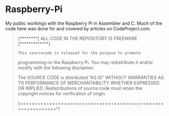 # Raspberry-Pi
My public workings with the Raspberry Pi in Assembler and C. Much of the code here was done for and covered by articles on CodeProject.com.

>{********[ ALL CODE IN THE REPOSITORY IS FREEWARE ]*************}
>                                                               
>     This sourcecode is released for the purpose to promote   
>   programming on the Raspberry Pi. You may redistribute it
>   and/or modify with the following disclaimer.
>
>   The SOURCE CODE is distributed "AS IS" WITHOUT WARRANTIES
>   AS TO PERFORMANCE OF MERCHANTABILITY WHETHER EXPRESSED OR
>   IMPLIED. Redistributions of source code must retain the     
>   copyright notices for verification of origin.               	
>
>{++++++++++++++++++++++++++++++++++++++++++++++++++++++++++++++*/
